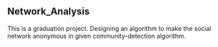 ## Network_Analysis

This is a graduation project. Designing an algorithm to make the social network anonymous in given community-detection algorithm.